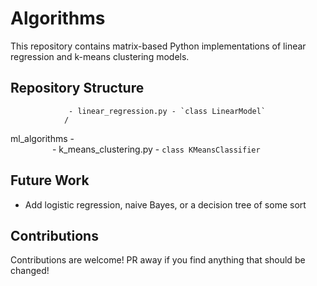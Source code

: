 # Algorithms

This repository contains matrix-based Python implementations of linear
regression and k-means clustering models. 

## Repository Structure
            
                 - linear_regression.py - `class LinearModel`
                /
ml_algorithms -
                \
                 - k_means_clustering.py - `class KMeansClassifier`

## Future Work

* Add logistic regression, naive Bayes, or a decision tree of some sort

## Contributions

Contributions are welcome! PR away if you find anything that should be changed!

